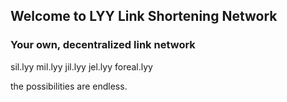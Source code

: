 ## Welcome to LYY Link Shortening Network


### Your own, decentralized link network

sil.lyy
mil.lyy
jil.lyy
jel.lyy
foreal.lyy

the possibilities are endless.

